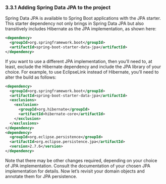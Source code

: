### 3.3.1 Adding Spring Data JPA to the project

Spring Data JPA is available to Spring Boot applications with the JPA starter. This starter dependency not only brings in Spring Data JPA but also transitively includes Hibernate as the JPA implementation, as shown here:

```xml
<dependency>
  <groupId>org.springframework.boot</groupId>
  <artifactId>spring-boot-starter-data-jpa</artifactId>
</dependency>
```

If you want to use a different JPA implementation, then you’ll need to, at least, exclude the Hibernate dependency and include the JPA library of your choice. For example, to use EclipseLink instead of Hibernate, you’ll need to alter the build as follows:

```xml
<dependency>
  <groupId>org.springframework.boot</groupId>
  <artifactId>spring-boot-starter-data-jpa</artifactId>
  <exclusions>
    <exclusion>
      <groupId>org.hibernate</groupId>
      <artifactId>hibernate-core</artifactId>
    </exclusion>
  </exclusions>
</dependency>
<dependency>
  <groupId>org.eclipse.persistence</groupId>
  <artifactId>org.eclipse.persistence.jpa</artifactId>
  <version>2.7.6</version>
</dependency>
```

Note that there may be other changes required, depending on your choice of JPA implementation. Consult the documentation of your chosen JPA implementation for details. Now let’s revisit your domain objects and annotate them for JPA persistence.

